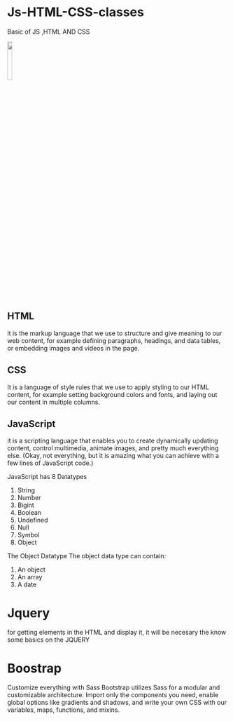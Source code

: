 # Js-HTML-CSS-classes
Basic of JS ,HTML AND CSS
<div>
 <img style="width: 15%;height:15%;" src="https://upload.wikimedia.org/wikipedia/commons/6/6a/JavaScript-logo.png"> 
</div>

## HTML

it is the markup language that we use to structure and give meaning to our web content, for example defining paragraphs, headings, and data tables, or embedding images and videos in the page.

## CSS

It is a language of style rules that we use to apply styling to our HTML content, for example setting background colors and fonts, and laying out our content in multiple columns.


## JavaScript

it is a scripting language that enables you to create dynamically updating content, control multimedia, animate images, and pretty much everything else. (Okay, not everything, but it is amazing what you can achieve with a few lines of JavaScript code.)


JavaScript has 8 Datatypes
1. String
2. Number
3. Bigint
4. Boolean
5. Undefined
6. Null
7. Symbol
8. Object

The Object Datatype
The object data type can contain:

1. An object
2. An array
3. A date

# Jquery 
for getting elements in the HTML and display it, it will be necesary the know some basics on the JQUERY

# Boostrap
Customize everything with Sass
Bootstrap utilizes Sass for a modular and customizable architecture. Import only the components you need, enable global options like gradients and shadows, and write your own CSS with our variables, maps, functions, and mixins.

